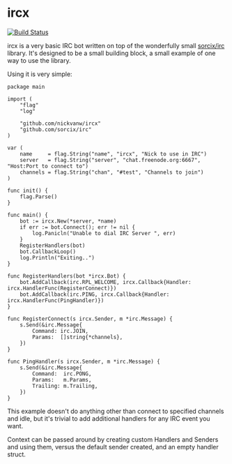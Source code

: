 ircx
====
[![Build Status](https://travis-ci.org/nickvanw/ircx.svg?branch=master)](https://travis-ci.org/nickvanw/ircx)

ircx is a very basic IRC bot written on top of the wonderfully small [sorcix/irc](https://github.com/sorcix/irc) library. It's designed to be a small building block, a small example of one way to use the library.

Using it is very simple:

```
package main

import (
	"flag"
	"log"

	"github.com/nickvanw/ircx"
	"github.com/sorcix/irc"
)

var (
	name     = flag.String("name", "ircx", "Nick to use in IRC")
	server   = flag.String("server", "chat.freenode.org:6667", "Host:Port to connect to")
	channels = flag.String("chan", "#test", "Channels to join")
)

func init() {
	flag.Parse()
}

func main() {
	bot := ircx.New(*server, *name)
	if err := bot.Connect(); err != nil {
		log.Panicln("Unable to dial IRC Server ", err)
	}
	RegisterHandlers(bot)
	bot.CallbackLoop()
	log.Println("Exiting..")
}

func RegisterHandlers(bot *ircx.Bot) {
	bot.AddCallback(irc.RPL_WELCOME, ircx.Callback{Handler: ircx.HandlerFunc(RegisterConnect)})
	bot.AddCallback(irc.PING, ircx.Callback{Handler: ircx.HandlerFunc(PingHandler)})
}

func RegisterConnect(s ircx.Sender, m *irc.Message) {
	s.Send(&irc.Message{
		Command: irc.JOIN,
		Params:  []string{*channels},
	})
}

func PingHandler(s ircx.Sender, m *irc.Message) {
	s.Send(&irc.Message{
		Command:  irc.PONG,
		Params:   m.Params,
		Trailing: m.Trailing,
	})
}
```


This example doesn't do anything other than connect to specified channels and idle, but it's trivial to add additional handlers for any IRC event you want.

Context can be passed around by creating custom Handlers and Senders and using them, versus the default sender created, and an empty handler struct.
